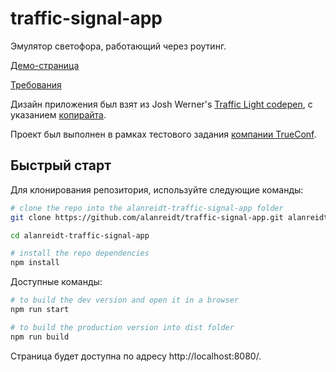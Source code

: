 # traffic-signal-app
Эмулятор светофора, работающий через роутинг.

[Демо-страница](https://traffic-signal-app.vercel.app)

[Требования](./_miscellaneous/requirements.pdf)

Дизайн приложения был взят из Josh Werner's [Traffic Light codepen](https://codepen.io/jshwrnr/pen/jOqdvjr), с указанием [копирайта](./_miscellaneous/traffic_light_copyright.txt).

Проект был выполнен в рамках тестового задания [компании TrueConf](https://trueconf.ru/).

## Быстрый старт
Для клонирования репозитория, используйте следующие команды:
```bash
# clone the repo into the alanreidt-traffic-signal-app folder
git clone https://github.com/alanreidt/traffic-signal-app.git alanreidt-traffic-signal-app

cd alanreidt-traffic-signal-app

# install the repo dependencies
npm install
```

Доступные команды:
```bash
# to build the dev version and open it in a browser
npm run start

# to build the production version into dist folder
npm run build
```

Страница будет доступна по адресу http://localhost:8080/.
